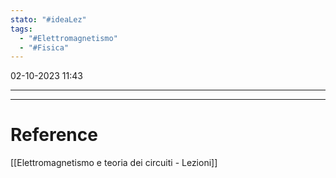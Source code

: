 ```yaml
---
stato: "#ideaLez"
tags:
  - "#Elettromagnetismo"
  - "#Fisica"
---
```

02-10-2023 11:43

--- 







---

# Reference
[[Elettromagnetismo e teoria dei circuiti - Lezioni]]
